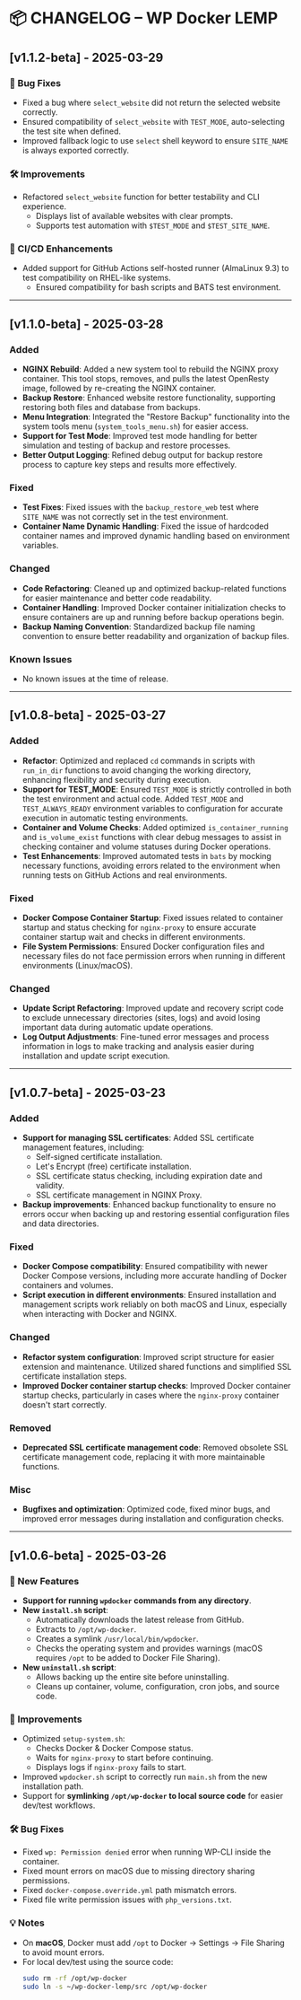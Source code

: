 # 📦 CHANGELOG – WP Docker LEMP

## [v1.1.2-beta] - 2025-03-29

### 🐛 Bug Fixes
- Fixed a bug where `select_website` did not return the selected website correctly.
- Ensured compatibility of `select_website` with `TEST_MODE`, auto-selecting the test site when defined.
- Improved fallback logic to use `select` shell keyword to ensure `SITE_NAME` is always exported correctly.

### 🛠 Improvements
- Refactored `select_website` function for better testability and CLI experience.
  - Displays list of available websites with clear prompts.
  - Supports test automation with `$TEST_MODE` and `$TEST_SITE_NAME`.

### 🧪 CI/CD Enhancements
- Added support for GitHub Actions self-hosted runner (AlmaLinux 9.3) to test compatibility on RHEL-like systems.
  - Ensured compatibility for bash scripts and BATS test environment.

---

## [v1.1.0-beta] - 2025-03-28

### Added
- **NGINX Rebuild**: Added a new system tool to rebuild the NGINX proxy container. This tool stops, removes, and pulls the latest OpenResty image, followed by re-creating the NGINX container.
- **Backup Restore**: Enhanced website restore functionality, supporting restoring both files and database from backups.
- **Menu Integration**: Integrated the "Restore Backup" functionality into the system tools menu (`system_tools_menu.sh`) for easier access.
- **Support for Test Mode**: Improved test mode handling for better simulation and testing of backup and restore processes.
- **Better Output Logging**: Refined debug output for backup restore process to capture key steps and results more effectively.

### Fixed
- **Test Fixes**: Fixed issues with the `backup_restore_web` test where `SITE_NAME` was not correctly set in the test environment.
- **Container Name Dynamic Handling**: Fixed the issue of hardcoded container names and improved dynamic handling based on environment variables.
  
### Changed
- **Code Refactoring**: Cleaned up and optimized backup-related functions for easier maintenance and better code readability.
- **Container Handling**: Improved Docker container initialization checks to ensure containers are up and running before backup operations begin.
- **Backup Naming Convention**: Standardized backup file naming convention to ensure better readability and organization of backup files.

### Known Issues
- No known issues at the time of release.

---

## [v1.0.8-beta] - 2025-03-27

### Added
- **Refactor**: Optimized and replaced `cd` commands in scripts with `run_in_dir` functions to avoid changing the working directory, enhancing flexibility and security during execution.
- **Support for TEST_MODE**: Ensured `TEST_MODE` is strictly controlled in both the test environment and actual code. Added `TEST_MODE` and `TEST_ALWAYS_READY` environment variables to configuration for accurate execution in automatic testing environments.
- **Container and Volume Checks**: Added optimized `is_container_running` and `is_volume_exist` functions with clear debug messages to assist in checking container and volume statuses during Docker operations.
- **Test Enhancements**: Improved automated tests in `bats` by mocking necessary functions, avoiding errors related to the environment when running tests on GitHub Actions and real environments.
  
### Fixed
- **Docker Compose Container Startup**: Fixed issues related to container startup and status checking for `nginx-proxy` to ensure accurate container startup wait and checks in different environments.
- **File System Permissions**: Ensured Docker configuration files and necessary files do not face permission errors when running in different environments (Linux/macOS).

### Changed
- **Update Script Refactoring**: Improved update and recovery script code to exclude unnecessary directories (sites, logs) and avoid losing important data during automatic update operations.
- **Log Output Adjustments**: Fine-tuned error messages and process information in logs to make tracking and analysis easier during installation and update script execution.

---

## [v1.0.7-beta] - 2025-03-23

### Added
- **Support for managing SSL certificates**: Added SSL certificate management features, including:
  - Self-signed certificate installation.
  - Let's Encrypt (free) certificate installation.
  - SSL certificate status checking, including expiration date and validity.
  - SSL certificate management in NGINX Proxy.
- **Backup improvements**: Enhanced backup functionality to ensure no errors occur when backing up and restoring essential configuration files and data directories.

### Fixed
- **Docker Compose compatibility**: Ensured compatibility with newer Docker Compose versions, including more accurate handling of Docker containers and volumes.
- **Script execution in different environments**: Ensured installation and management scripts work reliably on both macOS and Linux, especially when interacting with Docker and NGINX.

### Changed
- **Refactor system configuration**: Improved script structure for easier extension and maintenance. Utilized shared functions and simplified SSL certificate installation steps.
- **Improved Docker container startup checks**: Improved Docker container startup checks, particularly in cases where the `nginx-proxy` container doesn't start correctly.

### Removed
- **Deprecated SSL certificate management code**: Removed obsolete SSL certificate management code, replacing it with more maintainable functions.

### Misc
- **Bugfixes and optimization**: Optimized code, fixed minor bugs, and improved error messages during installation and configuration checks.

---

## [v1.0.6-beta] - 2025-03-26

### 🚀 New Features
- **Support for running `wpdocker` commands from any directory**.
- **New `install.sh` script**:
  - Automatically downloads the latest release from GitHub.
  - Extracts to `/opt/wp-docker`.
  - Creates a symlink `/usr/local/bin/wpdocker`.
  - Checks the operating system and provides warnings (macOS requires `/opt` to be added to Docker File Sharing).
- **New `uninstall.sh` script**:
  - Allows backing up the entire site before uninstalling.
  - Cleans up container, volume, configuration, cron jobs, and source code.

### 🔧 Improvements
- Optimized `setup-system.sh`:
  - Checks Docker & Docker Compose status.
  - Waits for `nginx-proxy` to start before continuing.
  - Displays logs if `nginx-proxy` fails to start.
- Improved `wpdocker.sh` script to correctly run `main.sh` from the new installation path.
- Support for **symlinking `/opt/wp-docker` to local source code** for easier dev/test workflows.

### 🛠 Bug Fixes
- Fixed `wp: Permission denied` error when running WP-CLI inside the container.
- Fixed mount errors on macOS due to missing directory sharing permissions.
- Fixed `docker-compose.override.yml` path mismatch errors.
- Fixed file write permission issues with `php_versions.txt`.

### 💡 Notes
- On **macOS**, Docker must add `/opt` to Docker → Settings → File Sharing to avoid mount errors.
- For local dev/test using the source code:
  ```bash
  sudo rm -rf /opt/wp-docker
  sudo ln -s ~/wp-docker-lemp/src /opt/wp-docker
